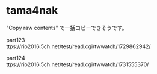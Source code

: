 # tama4nak

"Copy raw contents" で一括コピーできそうです。



part123    
ttps://rio2016.5ch.net/test/read.cgi/twwatch/1729862942/

part124    
ttps://rio2016.5ch.net/test/read.cgi/twwatch/1731555370/
